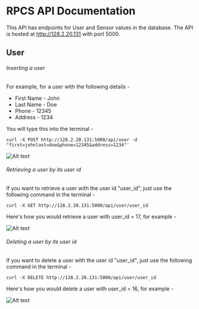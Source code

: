 # RPCS API Documentation

This API has endpoints for User and Sensor values in the database. The API is hosted at http://128.2.20.131 with port 5000.

## User

###### Inserting a user 
For example, for a user with the following details -

- First Name - John
- Last Name - Doe
- Phone - 12345
- Address - 1234

You will type this into the terminal -

`curl -X POST http://128.2.20.131:5000/api/user -d "first=johnlast=doe&phone=12345&address=1234"'`

![Alt text](http://i.imgur.com/kn63zFK.png "Post User")

###### Retrieving a user by its user id
If you want to retrieve a user with the user id "user_id", just use the following command in the terminal -

`curl -X GET http://128.2.20.131:5000/api/user/user_id`

Here's how you would retrieve a user with user_id = 17, for example -

![Alt text](http://i.imgur.com/4k8fpsW.png "Get User")


###### Deleting a user by its user id
If you want to delete a user with the user id "user_id", just use the following command in the terminal -

`curl -X DELETE http://128.2.20.131:5000/api/user/user_id`

Here's how you would delete a user with user_id = 16, for example -

![Alt text](http://i.imgur.com/EYbuXhz.png "Delete User")



